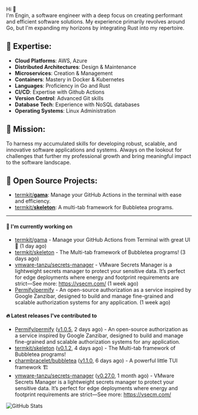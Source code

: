 Hi 👋\
I'm Engin, a software engineer with a deep focus on creating performant and efficient software solutions. My experience primarily revolves around Go, but I'm expanding my horizons by integrating Rust into my repertoire.

## 📌 Expertise:

- **Cloud Platforms**: AWS, Azure
- **Distributed Architectures**: Design & Maintenance
- **Microservices**: Creation & Management
- **Containers**: Mastery in Docker & Kubernetes
- **Languages**: Proficiency in Go and Rust
- **CI/CD**: Expertise with Github Actions
- **Version Control**: Advanced Git skills
- **Database Tech**: Experience with NoSQL databases
- **Operating Systems**: Linux Administration

## 🎯 Mission:

To harness my accumulated skills for developing robust, scalable, and innovative software applications and systems. Always on the lookout for challenges that further my professional growth and bring meaningful impact to the software landscape.

## 🧪 Open Source Projects:

- [termkit/**gama**](https://github.com/termkit/gama): Manage your GitHub Actions in the terminal with ease and efficiency.
- [termkit/**skeleton**](https://github.com/termkit/skeleton): A multi-tab framework for Bubbletea programs.

---

#### 🚧 I'm currently working on

- [termkit/gama](https://github.com/termkit/gama) - Manage your GitHub Actions from Terminal with great UI 🧪 (1 day ago)
- [termkit/skeleton](https://github.com/termkit/skeleton) - The Multi-tab framework of Bubbletea programs! (3 days ago)
- [vmware-tanzu/secrets-manager](https://github.com/vmware-tanzu/secrets-manager) - VMware Secrets Manager is a lightweight secrets manager to protect your sensitive data. It’s perfect for edge deployments where energy and footprint requirements are strict—See more: https://vsecm.com/ (1 week ago)
- [Permify/permify](https://github.com/Permify/permify) - An open-source authorization as a service inspired by Google Zanzibar, designed to build and manage fine-grained and scalable authorization systems for any application. (1 week ago)

#### 🔥 Latest releases I've contributed to

- [Permify/permify](https://github.com/Permify/permify) ([v1.0.5](https://github.com/Permify/permify/releases/tag/v1.0.5), 2 days ago) - An open-source authorization as a service inspired by Google Zanzibar, designed to build and manage fine-grained and scalable authorization systems for any application.
- [termkit/skeleton](https://github.com/termkit/skeleton) ([v0.1.2](https://github.com/termkit/skeleton/releases/tag/v0.1.2), 4 days ago) - The Multi-tab framework of Bubbletea programs!
- [charmbracelet/bubbletea](https://github.com/charmbracelet/bubbletea) ([v1.1.0](https://github.com/charmbracelet/bubbletea/releases/tag/v1.1.0), 6 days ago) - A powerful little TUI framework 🏗
- [vmware-tanzu/secrets-manager](https://github.com/vmware-tanzu/secrets-manager) ([v0.27.0](https://github.com/vmware-tanzu/secrets-manager/releases/tag/v0.27.0), 1 month ago) - VMware Secrets Manager is a lightweight secrets manager to protect your sensitive data. It’s perfect for edge deployments where energy and footprint requirements are strict—See more: https://vsecm.com/

![GitHub Stats](http://github-profile-summary-cards.vercel.app/api/cards/profile-details?username=canack&theme=gotham)
